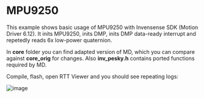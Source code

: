 # MPU9250

This example shows basic usage of MPU9250 with Invensense SDK (Motion Driver 6.12). It inits MPU9250, inits DMP, inits DMP data-ready interrupt and repetedly reads 6x low-power quaternion.

In **core** folder you can find adapted version of MD, which you can compare against **core_orig** for changes.
Also **inv_pesky.h** contains ported functions required by MD.

Compile, flash, open RTT Viewer and you should see repeating logs:

![image](https://cloud.githubusercontent.com/assets/14309815/18893064/ee61033a-8514-11e6-9834-d1f75523fc70.png)
